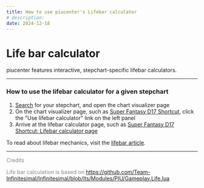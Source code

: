 ```yaml
---
title: How to use piucenter's Lifebar calculator
# description: 
date: 2024-12-18
---
```

# Life bar calculator

piucenter features interactive, stepchart-specific lifebar calculators.

---

### How to use the lifebar calculator for a given stepchart
1. [Search](/search) for your stepchart, and open the chart visualizer page
2. On the chart visualizer page, such as [Super Fantasy D17 Shortcut](/chart/Super_Fantasy_-_SHORT_CUT_-_-_SHK_D17_SHORTCUT), click the "Use lifebar calculator" link on the left panel
3. Arrive at the lifebar calculator page, such as [Super Fantasy D17 Shortcut: Lifebar calculator page](/lifebar/Super_Fantasy_-_SHORT_CUT_-_-_SHK_D17_SHORTCUT)

To read about lifebar mechanics, visit the [lifebar article](/articles/lifebar).

---
<div style='color:#888'>
Credits

Life bar calculation is based on https://github.com/Team-Infinitesimal/Infinitesimal/blob/lts/Modules/PIU/Gameplay.Life.lua
</div>